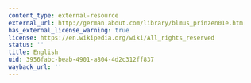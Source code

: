 ```yaml
---
content_type: external-resource
external_url: http://german.about.com/library/blmus_prinzen01e.htm
has_external_license_warning: true
license: https://en.wikipedia.org/wiki/All_rights_reserved
status: ''
title: English
uid: 3956fabc-beab-4901-a804-4d2c312ff837
wayback_url: ''
---
```

